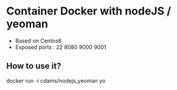 Container Docker with nodeJS / yeoman
=============

 - Based on Centos6
 - Exposed ports : 22 8080 9000 9001

How to use it?
--------------

docker run -i cdams/nodejs_yeoman yo